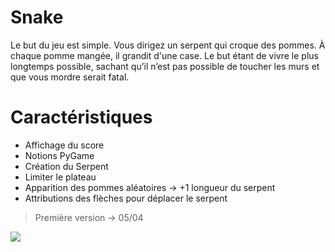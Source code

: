 # Snake

Le but du jeu est simple. Vous dirigez un serpent qui croque des pommes. À chaque pomme mangée, il grandit d'une case. Le but étant de vivre le plus longtemps possible, sachant qu’il n’est pas possible de toucher les murs et que vous mordre serait fatal.


# Caractéristiques


- Affichage du score
- Notions PyGame
- Création du Serpent
- Limiter le plateau 
- Apparition des pommes aléatoires -> +1 longueur du serpent 
- Attributions des flèches pour déplacer le serpent 
	
> Première version -> 05/04


![](https://imgur.com/a/Dusda88.gif)
